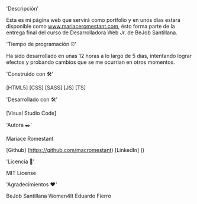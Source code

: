 'Descripción'

Esta es mi página web que servirá como portfolio y en unos días estará disponible como www.mariaceromestant.com, ésto forma parte de la entrega final del curso de Desarrolladora Web Jr. de BeJob Santillana.

'Tiempo de programación ⏰'

Ha sido desarrollado en unas 12 horas a lo largo de 5 días, intentando lograr efectos y probando cambios que se me ocurrian en otros momentos.

'Construido con 🛠️'

[HTML5]
[CSS]
[SASS]
[JS]
[TS]

'Desarrollado con 🛠️'

[Visual Studio Code]

'Autora ✒️'

Mariace Romestant

[Github] (https://github.com/macromestant)
[LinkedIn] ()

'Licencia 📄'

MIT License

'Agradecimientos ❤'

BeJob Santillana
Women4It
Eduardo Fierro
